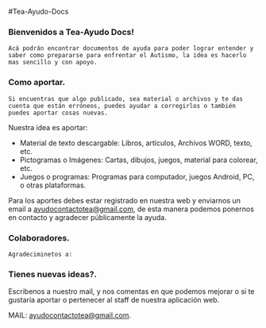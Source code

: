 #Tea-Ayudo-Docs



### Bienvenidos a Tea-Ayudo Docs!

	Acá podrán encontrar documentos de ayuda para poder lograr entender y saber como prepararse para enfrentar el Autismo, la idea es hacerlo mas sencillo y con apoyo.

### Como aportar.

    Si encuentras que algo publicado, sea material o archivos y te das cuenta que están erróneos, puedes ayudar a corregirlos o también puedes aportar cosas nuevas.

Nuestra idea es aportar:

- Material de texto descargable: Libros, artículos, Archivos WORD, texto, etc.
- Pictogramas o Imágenes: Cartas, dibujos, juegos, material para colorear, etc.
- Juegos o programas: Programas para computador, juegos Android, PC, o otras plataformas.

Para los aportes debes estar registrado en nuestra web y enviarnos un email a ayudocontactotea@gmail.com, de esta manera podemos ponernos en contacto y agradecer públicamente la ayuda. 

### Colaboradores.

	Agradeciminetos a: 


### Tienes nuevas ideas?.

Escribenos a nuestro mail, y nos comentas en que podemos mejorar o si te gustaría aportar o pertenecer al staff de nuestra aplicación web.

MAIL: ayudocontactotea@gmail.com.	
